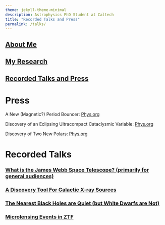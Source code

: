 ```yaml
---
theme: jekyll-theme-minimal
description: Astrophysics PhD Student at Caltech
title: "Recorded Talks and Press"
permalink: /talks/
---
```

## [About Me](https://acrodrig98.github.io/)
## [My Research](https://acrodrig98.github.io/research)
## [Recorded Talks and Press](https://acrodrig98.github.io/talks)

# Press
A New (Magnetic?) Period Bouncer: [Phys.org](https://phys.org/news/2024-01-cataclysmic-variable-brown-dwarf-secondary.html)

Discovery of an Eclipsing Ultracompact Cataclysmic Variable: [Phys.org](https://phys.org/news/2023-07-eclipsing-cataclysmic-variable.html)

Discovery of Two New Polars: [Phys.org](https://phys.org/news/2022-06-astronomers-polars.html#google_vignette)

# Recorded Talks
### [What is the James Webb Space Telescope? (primarily for general audiences)](https://www.youtube.com/watch?v=Nl-PbrISJ30&)
### [A Discovery Tool For Galactic X-ray Sources](https://www.youtube.com/watch?v=5eb1ECVefgI)
### [The Nearest Black Holes are Quiet (but White Dwarfs are Not)](https://www.youtube.com/watch?v=EaYXEa0oIH4)
### [Microlensing Events in ZTF](https://www.youtube.com/watch?v=nu_wI5FBoK4)


